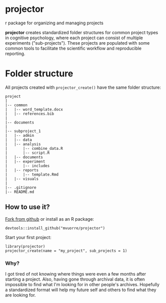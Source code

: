 # projector
r package for organizing and managing projects

__projector__ creates standardized folder structures for common project types in cognitive psychology, where each project can consist of multiple experiments ("sub-projects"). These projects are populated with some common tools to facilitate the scientific workflow and reproducible reporting.

# Folder structure

All projects created with ```projector_create()``` have the same folder structure:

```
project  
|
|-- common
|   |-- word_template.docx
|   |-- references.bib
|
|-- documents
|
|-- subproject_1
|   |-- admin
|   |-- data
|   |-- analysis
|       |-- combine_data.R
|       |-- script.R
|   |-- documents
|   |-- experiment
|       |-- includes
|   |-- reports
|       |-- template.Rmd
|   |-- visuals
|
|-- .gitignore
|-- README.md
```

## How to use it?

[Fork from github](https://github.com/mvuorre/projector) or install as an R package:

```
devtools::install_github("mvuorre/projector")
```

Start your first project:

```
library(projector)
projector_create(name = "my_project", sub_projects = 1)
```

### Why?

I got tired of not knowing where things were even a few months after starting a project. Also, having gone through archival data, it is often impossible to find what I'm looking for in other people's archives. Hopefully a standardized format will help my future self and others to find what they are looking for. 
